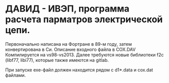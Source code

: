 
# ДАВИД - ИВЭП, программа расчета парматров электрической цепи.

Первоначально написана на Фортране в 89-м году, затем конвертирована в Си.
Описание входного файла в COX.DAV
Компилируется на vs98-vs2013. Далее требуются новые библиотеки f2c (libf77, libi77), которые также имеются на gitlab.

При запуске ехе-файл должен находится рядом с d1*.data и cox.dat файлами.
